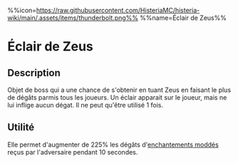 %%icon=https://raw.githubusercontent.com/HisteriaMC/histeria-wiki/main/.assets/items/thunderbolt.png%%
%%name=Éclair de Zeus%%

# Éclair de Zeus

## Description
Objet de boss qui a une chance de s'obtenir en tuant Zeus en faisant le plus de dégâts parmis tous les joueurs. 
Un éclair apparait sur le joueur, mais ne lui inflige aucun dégat. Il ne peut qu'être utilisé 1 fois.

## Utilité
Elle permet d'augmenter de 225% les dégâts d'[enchantements moddés](https://histeria.fr/wiki/enchantements) reçus par l'adversaire pendant 10 secondes. 

